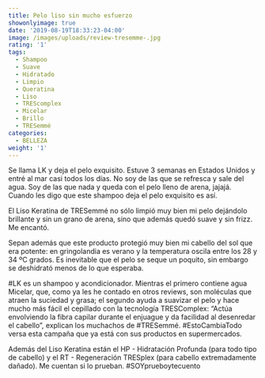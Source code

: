 ```yaml
---
title: Pelo liso sin mucho esfuerzo
showonlyimage: true
date: '2019-08-19T18:33:23-04:00'
image: /images/uploads/review-tresemme-.jpg
rating: '1'
tags:
  - Shampoo
  - Suave
  - Hidratado
  - Limpio
  - Queratina
  - Liso
  - TREScomplex
  - Micelar
  - Brillo
  - TRESemmé
categories:
  - BELLEZA
weight: '1'
---
```

Se llama LK y deja el pelo exquisito. Estuve 3 semanas en Estados Unidos y entré al mar casi todos los días. No soy de las que se refresca y sale del agua. Soy de las que nada y queda con el pelo lleno de arena, jajajá. Cuando les digo que este shampoo deja el pelo exquisito es así.

<!--more-->

El Liso Keratina de TRESemmé no sólo limpió muy bien mi pelo dejándolo brillante y sin un grano de arena, sino que además quedó suave y sin frizz. Me encantó.

Sepan además que este producto protegió muy bien mi cabello del sol que era potente: en gringolandia es verano y la temperatura oscila entre los 28 y 34 ºC grados. Es inevitable que el pelo se seque un poquito, sin embargo se deshidrató menos de lo que esperaba.

\#LK es un shampoo y acondicionador. Mientras el primero contiene agua Micelar, que, como ya les he contado en otros reviews, son moléculas que atraen la suciedad y grasa; el segundo ayuda a suavizar el pelo y hace mucho más fácil el cepillado con la tecnología TRESComplex: “Actúa envolviendo la fibra capilar durante el enjuague y da facilidad al desenredar el cabello”, explican los muchachos de #TRESemmé. #EstoCambiaTodo versa esta campaña que ya está con sus productos en supermercados.

Además del Liso Keratina están el HP - Hidratación Profunda (para todo tipo de cabello) y el RT - Regeneración TRESplex (para cabello extremadamente dañado). Me cuentan si lo prueban. #SOYprueboytecuento
